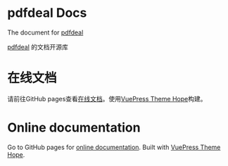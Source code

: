 # pdfdeal Docs

The document for  [pdfdeal](https://github.com/Menghuan1918/pdfdeal)

[pdfdeal](https://github.com/Menghuan1918/pdfdeal) 的文档开源库

# 在线文档
请前往GitHub pages查看[在线文档](https://menghuan1918.github.io/pdfdeal-docs/zh/)。使用[VuePress Theme Hope](https://theme-hope.vuejs.press/zh/)构建。


# Online documentation
Go to GitHub pages for [online documentation](https://menghuan1918.github.io/pdfdeal-docs). Built with [VuePress Theme Hope](https://theme-hope.vuejs.press).
